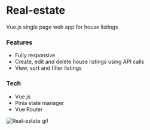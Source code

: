 # Real-estate

Vue.js single page web app for house listings

### Features

- Fully responsive
- Create, edit and delete house listings using API calls
- View, sort and filter listings

### Tech

- Vue.js
- Pinia state manager
- Vue Router

![Real-estate gif](real-estate.gif)
